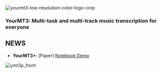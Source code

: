 ![yourmt3-low-resolution-color-logo-crop](https://user-images.githubusercontent.com/26891722/204390355-001877a1-d019-46d7-a33c-d3a3adc0743c.png)
### YourMT3: Multi-task and multi-track music transcription for everyone

## NEWS
- **YourMT3+**: [Paper] [Notebook Demo](https://colab.research.google.com/drive/1AgOVEBfZknDkjmSRA7leoa81a2vrnhBG?usp=sharing)

![ymt3p_front](https://github.com/mimbres/YourMT3/assets/26891722/a74d0cf6-9ce0-4d92-a37e-da5b59ab4866)


